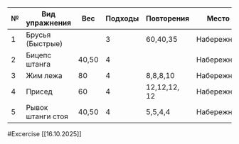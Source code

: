 
| №   | Вид упражнения    | Вес   | Подходы | Повторения   | Место      |
| --- | ----------------- | ----- | ------- | ------------ | ---------- |
| 1   | Брусья (Быстрые)  |       | 3       | 60,40,35     | Набережная |
| 2   | Бицепс штанга     | 40,50 | 4       |              | Набережная |
| 3   | Жим лежа          | 80    | 4       | 8,8,8,10     | Набережная |
| 4   | Присед            | 60    | 4       | 12,12,12, 12 | Набережная |
| 5   | Рывок штанги стоя | 40,50 | 4       | 5,5,4,4      | Набережная |

#Excercise
[[16.10.2025]]